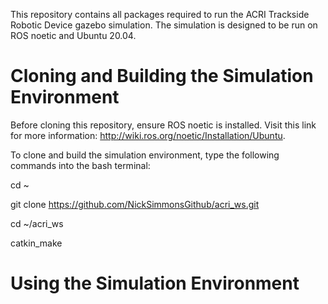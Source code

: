 This repository contains all packages required to run the ACRI Trackside Robotic Device gazebo simulation. 
The simulation is designed to be run on ROS noetic and Ubuntu 20.04.

# Cloning and Building the Simulation Environment
Before cloning this repository, ensure ROS noetic is installed. Visit this link for more information: http://wiki.ros.org/noetic/Installation/Ubuntu.

To clone and build the simulation environment, type the following commands into the bash terminal:

cd ~

git clone https://github.com/NickSimmonsGithub/acri_ws.git

cd ~/acri_ws

catkin_make

# Using the Simulation Environment

